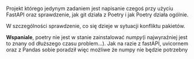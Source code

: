 Projekt którego jedynym zadaniem jest napisanie czegoś przy użyciu FastAPI oraz sprawdzenie, jak git działa z Poetry i jak Poetry działa ogólnie.

W szczególności sprawdzenie, co się dzieje w sytuacji konfliktu pakietów.

**Wspaniale**, poetry nie jest w stanie zainstalować *numpy*(i najwyraźniej jest to znany od dłuższego czasu problem...). 
Jak na razie z fastAPI, uvicornem oraz z Pandas sobie poradził więc możliwe że numpy nie będzie potrzebny
